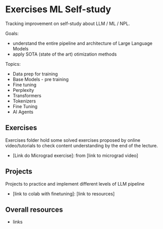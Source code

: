 # Exercises ML Self-study
Tracking improvement on self-study about LLM / ML / NPL.

Goals: 
- understand the entire pipeline and architecture of Large Language Models
- apply SOTA (state of the art) otimization methods

Topics:
- Data prep for training
- Base Models - pre training
- Fine tuning
- Perplexity
- Transformers
- Tokenizers
- Fine Tuning
- AI Agents

## Exercises
Exercises folder hold some solved exercises proposed by online video/tutorials to check content understanding by the end of the lecture.
- [Link do Micrograd exercise]: from [link to micrograd video]

## Projects
Projects to practice and implement different levels of LLM pipeline
- [link to colab with finetuning]: [link to resources]

## Overall resources
- links
